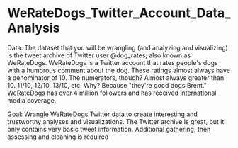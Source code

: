# WeRateDogs_Twitter_Account_Data_Analysis 

Data: The dataset that you will be wrangling (and analyzing and visualizing) is the tweet archive of Twitter user @dog_rates, also known as WeRateDogs. WeRateDogs is a Twitter account that rates people's dogs with a humorous comment about the dog. These ratings almost always have a denominator of 10. The numerators, though? Almost always greater than 10. 11/10, 12/10, 13/10, etc. Why? Because "they're good dogs Brent." WeRateDogs has over 4 million followers and has received international media coverage.

Goal: Wrangle WeRateDogs Twitter data to create interesting and trustworthy analyses and visualizations. The Twitter archive is great, but it only contains very basic tweet information. Additional gathering, then assessing and cleaning is required


